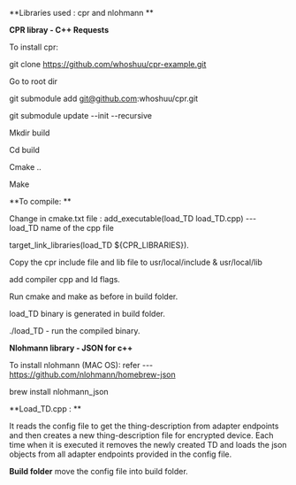 **Libraries used : cpr and nlohmann **

**CPR libray - C++ Requests**

To install cpr:

git clone https://github.com/whoshuu/cpr-example.git

Go to root dir 

git submodule add git@github.com:whoshuu/cpr.git

git submodule update --init --recursive

Mkdir build

Cd build 

Cmake ..

Make 

**To compile: **

Change in cmake.txt file : add_executable(load_TD load_TD.cpp)  --- load_TD  name of the cpp file

target_link_libraries(load_TD ${CPR_LIBRARIES}).     

Copy the cpr include file and lib file to usr/local/include & usr/local/lib

add compiler cpp and ld flags. 

Run cmake and make as before in build folder. 

load_TD binary is generated in build folder. 

./load_TD - run the compiled binary.


**Nlohmann library - JSON for c++**

To install nlohmann (MAC OS): refer --- https://github.com/nlohmann/homebrew-json

brew install nlohmann_json

**Load_TD.cpp : **

It reads the config file to get the thing-description from adapter endpoints and then creates a new thing-description file for encrypted device. 
Each time when it is executed it removes the newly created TD and loads the json objects from all adapter endpoints provided in the config file. 

**Build folder**
move the config file into build folder.
